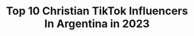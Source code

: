 ---
title: Top 10 Christian TikTok Influencers In Argentina in 2023
description: >-
  Find top christian TikTok influencers in Argentina in 2023. Most popular hashtags: #parati #fyp #foryou #christian.
platform: TikTok
hits: 27
text_top: Analyze the best TikTok influencers on inBeat.
text_bottom: inBeat aggregates 27 TikTok influencers like this in Argentina for you to collaborate.
profiles:
  - username: "christianfrache"
    fullname: >-
      ChristianFrache19
    bio: >-
      Instagram: christianfrache4 30K😍❤️
    location: "Argentina"
    followers: 30800
    engagement: 2436
    commentsToLikes: 0.024390
    id: ckblix3d2c1fg0j23mm8o49oa
    verified: false
    hashtags: "#foryou, #argentina, #mexico, #tiktok"
  - username: "kevinaravena"
    fullname: >-
      Kevin Aravena
    bio: >-
      Iɴsᴛᴀɢʀᴀᴍ: @kevin_aravena Yᴏᴜᴛᴜʙᴇ: Kevin Aravena
    location: "Argentina"
    followers: 87900
    engagement: 1829
    commentsToLikes: 0.022144
    id: ckb18jvm3wfo20j23fnwcfh1k
    verified: false
    hashtags: ""
  - username: "sofia.cagiao"
    fullname: >-
      Sofy
    bio: >-
      • Jesus is King • ♥️ Hija del Rey ♥️
    location: "Argentina"
    followers: 45000
    engagement: 1880
    commentsToLikes: 0.030915
    id: ckbr8vaeanm1c0j23dgoktw5a
    verified: false
    hashtags: "#diosteama, #yoenlafiesta, #jovenescristianos, #tiktokcristiano"
  - username: "camimazaa"
    fullname: >-
      Camilaaaaa
    bio: >-
      King’s daughter ♥️ Influencer de CRISTO🤪 🇦🇷
    location: "Argentina"
    followers: 156200
    engagement: 2188
    commentsToLikes: 0.011521
    id: ckbaafrfm343j0j23nco2yqlb
    verified: false
    hashtags: "#parati, #foryou, #christian, #fyp"
  - username: "eliask.jgonzalezs"
    fullname: >-
      Elias K.J Gonzalez S
    bio: >-
      Sonríe que la vida es corta para estar triste!!🇦🇷🤍🏳️‍🌈🐶🤍🐶
    location: "Argentina"
    followers: 34400
    engagement: 1717
    commentsToLikes: 0.036806
    id: ckbfc8lhz4u4c0j23ckb6y2j0
    verified: false
    hashtags: "#boys, #parati, #gayboys, #risas"
  - username: "michelemorroneofc"
    fullname: >-
      Michele Morrone
    bio: >-
      Michele Morrone 🔥 Thank you for 100k🙏
    location: "Argentina"
    followers: 121600
    engagement: 1184
    commentsToLikes: 0.013781
    id: ckc8w2mcqjanw0j23k153lrer
    verified: false
    hashtags: "#365days, #michelemorrone, #massimoandlaura, #massimotorricielli"
  - username: "sis.lbrd"
    fullname: >-
      CamyDan
    bio: >-
      Nuestra mamá se roba la atención Salmos 121 ❤⚓
    location: "Argentina"
    followers: 12300
    engagement: 852
    commentsToLikes: 0.022419
    id: ckbf8w67tzlkg0j2340i7xg11
    verified: false
    hashtags: "#parati, #fyp, #doctorslife, #doctor"
  - username: "sorich.20"
    fullname: >-
      Late
    bio: >-
      App: Cute Cut Pro CEO en que Tiktok no me de pelota
    location: "Argentina"
    followers: 265200
    engagement: 1162
    commentsToLikes: 0.009598
    id: ckcjjbskpdaec0j23wp7oy039
    verified: false
    hashtags: "#xyzbca, #netflix, #hot, #harrypotter"
  - username: "augustogimenez"
    fullname: >-
      AugustoGimenez
    bio: >-
      Si ves esto tendras un buen día⚡️ Augustogimenez04@gmail.com @Trendsetters.ok
    location: "Argentina"
    followers: 4000000
    engagement: 2809
    commentsToLikes: 0.006713
    id: ckail6xr1mrpu0i788uc3utfh
    verified: true
    hashtags: ""
  - username: "selagueo"
    fullname: >-
      Jose Lagos
    bio: >-
      𝗙𝗕𝗜🕴️𝗖𝗘𝗢 😧querés una sorpresa? seguime en insta y mandame un "8"
    location: "Argentina"
    followers: 178900
    engagement: 2043
    commentsToLikes: 0.008091
    id: ckdtke0q8y3bu0j232sa31niv
    verified: false
    hashtags: "#selagueo, #fbi, #parati, #fyp"
---